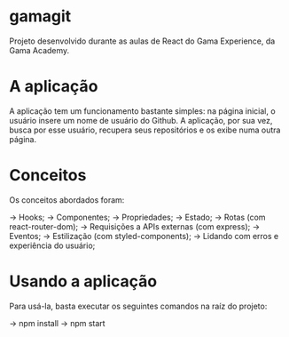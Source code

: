 # gamagit
Projeto desenvolvido durante as aulas de React do Gama Experience, da Gama Academy.

# A aplicação
A aplicação tem um funcionamento bastante simples: na página inicial, o usuário insere um nome de usuário do Github. A aplicação, por sua vez, busca por esse usuário, recupera seus repositórios e os exibe numa outra página.

# Conceitos
Os conceitos abordados foram:

-> Hooks;
-> Componentes;
-> Propriedades;
-> Estado;
-> Rotas (com react-router-dom);
-> Requisições a APIs externas (com express);
-> Eventos;
-> Estilização (com styled-components);
-> Lidando com erros e experiência do usuário;

# Usando a aplicação
Para usá-la, basta executar os seguintes comandos na raíz do projeto:

-> npm install
-> npm start
